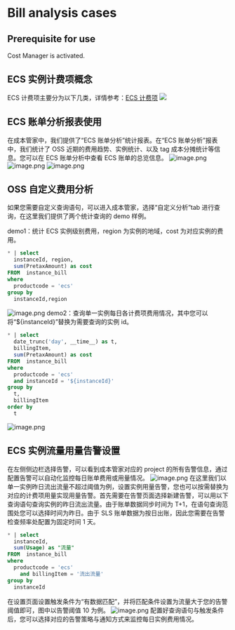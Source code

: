 # Bill analysis cases

## Prerequisite for use

Cost Manager is activated.

## ECS 实例计费项概念

ECS 计费项主要分为以下几类，详情参考：[ECS 计费项](https://help.aliyun.com/zh/ecs/product-overview/billable-items/?spm=a2c4g.11186623.0.0.c70d3c57WzcpSm)
![](https://intranetproxy.alipay.com/skylark/lark/0/2023/jpeg/24957466/1692339087581-302d4cd7-78bf-4e12-b2d1-1e2068b81194.jpeg)

## ECS 账单分析报表使用

在成本管家中，我们提供了“ECS 账单分析”统计报表。在“ECS 账单分析”报表中，我们统计了 OSS 近期的费用趋势、实例统计、以及 tag 成本分摊统计等信息。您可以在 ECS 账单分析中查看 ECS 账单的总览信息。
![image.png](https://intranetproxy.alipay.com/skylark/lark/0/2023/png/24957466/1692339170786-394edfdc-8828-4d40-9e18-a99d95f1ae2f.png#clientId=uad6cb318-98d5-4&from=paste&height=1116&id=u40baa207&originHeight=2232&originWidth=4564&originalType=binary&ratio=2&rotation=0&showTitle=false&size=3639706&status=done&style=none&taskId=ua088ebbf-6ba8-4edf-a717-86a20668414&title=&width=2282)
![image.png](https://intranetproxy.alipay.com/skylark/lark/0/2023/png/24957466/1692339189883-edb68079-bded-4c8d-88a8-0557d00dc1a3.png#clientId=uad6cb318-98d5-4&from=paste&height=1117&id=u08767d72&originHeight=2234&originWidth=4642&originalType=binary&ratio=2&rotation=0&showTitle=false&size=3902831&status=done&style=none&taskId=u226c2a0f-5019-4401-b2ab-d910d8e3d0a&title=&width=2321)
![image.png](https://intranetproxy.alipay.com/skylark/lark/0/2023/png/24957466/1692339229838-2a3b5993-095f-42c3-8eee-8a5b828c931f.png#clientId=uad6cb318-98d5-4&from=paste&height=504&id=u729951cf&originHeight=1008&originWidth=4568&originalType=binary&ratio=2&rotation=0&showTitle=false&size=1637526&status=done&style=none&taskId=u7f068170-861f-42f9-83b2-b8114597170&title=&width=2284)

## OSS 自定义费用分析

如果您需要自定义查询语句，可以进入成本管家，选择“自定义分析”tab 进行查询，在这里我们提供了两个统计查询的 demo 样例。

demo1：统计 ECS 实例级别费用，region 为实例的地域，cost 为对应实例的费用。

```sql
* | select
  instanceId, region,
  sum(PretaxAmount) as cost
FROM  instance_bill
where
  productcode = 'ecs'
group by
  instanceId,region
```

![image.png](https://intranetproxy.alipay.com/skylark/lark/0/2023/png/24957466/1692340492550-5c7dd8f4-f5a5-4a58-9f12-e30201389363.png#clientId=uad6cb318-98d5-4&from=paste&height=302&id=u5a9d31f8&originHeight=604&originWidth=2886&originalType=binary&ratio=2&rotation=0&showTitle=false&size=681105&status=done&style=none&taskId=ucb063463-29e4-456e-b38b-d3b583ee543&title=&width=1443)
demo2：查询单一实例每日各计费项费用情况，其中您可以将“${instanceId}”替换为需要查询的实例 id。

```sql
* | select
  date_trunc('day', __time__) as t,
  billingItem,
  sum(PretaxAmount) as cost
FROM  instance_bill
where
  productcode = 'ecs'
  and instanceId = '${instanceId}'
group by
  t,
  billingItem
order by
  t
```

![image.png](https://intranetproxy.alipay.com/skylark/lark/0/2023/png/24957466/1692341027734-00e4d806-0757-4dd8-ab03-52287ec47aef.png#clientId=uad6cb318-98d5-4&from=paste&height=447&id=uec56345c&originHeight=894&originWidth=3230&originalType=binary&ratio=2&rotation=0&showTitle=false&size=1115123&status=done&style=none&taskId=u683cfc9f-99ad-46f0-b8c1-f9ed8feda70&title=&width=1615)

## ECS 实例流量用量告警设置

在左侧侧边栏选择告警，可以看到成本管家对应的 project 的所有告警信息，通过配置告警可以自动化监控每日账单费用或用量情况。
![image.png](https://intranetproxy.alipay.com/skylark/lark/0/2023/png/24957466/1692190858284-d5e6d209-cd3d-445d-9028-785099d92659.png#clientId=u2be2b1a6-cc28-4&from=paste&height=1214&id=ua636a734&originHeight=2428&originWidth=5034&originalType=binary&ratio=2&rotation=0&showTitle=false&size=4732124&status=done&style=none&taskId=u5696f64a-b0fe-4d20-a732-0e55f204807&title=&width=2517)
在这里我们以单一实例昨日流出流量不超过阈值为例，设置实例用量告警，您也可以按需替换为对应的计费项用量实现用量告警。首先需要在告警页面选择新建告警，可以用以下查询语句查询实例的昨日流出流量。由于账单数据同步时间为 T+1，在语句查询范围处您可以选择时间为昨日。由于 SLS 账单数据为按日出账，因此您需要在告警检查频率处配置为固定时间 1 天。

```sql
* | select
  instanceId,
  sum(Usage) as "流量"
FROM  instance_bill
where
  productcode = 'ecs'
	and billingItem = '流出流量'
group by
  instanceId
```

在设置页面设置触发条件为“有数据匹配”，并将匹配条件设置为流量大于您的告警阈值即可，图中以告警阈值 10 为例。
![image.png](https://intranetproxy.alipay.com/skylark/lark/0/2023/png/24957466/1692341390916-095dbd09-05df-4426-8679-7a56c34d334a.png#clientId=u261dbc39-d2ee-4&from=paste&height=98&id=ubb8b3bee&originHeight=196&originWidth=1596&originalType=binary&ratio=2&rotation=0&showTitle=false&size=133616&status=done&style=none&taskId=uf6e4ed8d-95a3-44f7-939a-a25d87aafba&title=&width=798)
配置好查询语句与触发条件后，您可以选择对应的告警策略与通知方式来监控每日实例费用情况。
